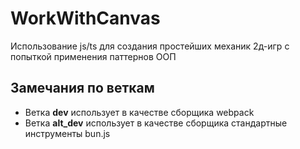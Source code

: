 # WorkWithCanvas
Использование js/ts для создания простейших механик 2д-игр с попыткой применения паттернов ООП

## Замечания по веткам  
* Ветка **dev** использует в качестве сборщика webpack
* Ветка **alt_dev** использует в качестве сборщика стандартные инструменты bun.js

